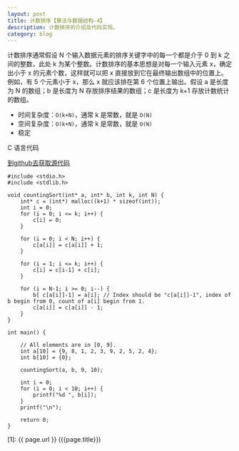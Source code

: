 ```yaml
---
layout: post
title: 计数排序【算法与数据结构-4】
description: 计数排序的介绍及代码实现。
category: blog
---
```


计数排序通常假设 N 个输入数据元素的排序关键字中的每一个都是介于 0 到 k 之间的整数，此处 k 为某个整数。计数排序的基本思想是对每一个输入元素 x，确定出小于 x 的元素个数，这样就可以把 x 直接放到它在最终输出数组中的位置上。例如，有 5 个元素小于 x，那么 x 就应该排在第 6 个位置上输出。假设 a 是长度为 N 的数组；b 是长度为 N 存放排序结果的数组；c 是长度为 k+1 存放计数统计的数组。

- 时间复杂度：`O(k+N)`，通常 k 是常数，就是 `O(N)`
- 空间复杂度：`O(k+N)`，通常 k 是常数，就是 `O(N)`
- 稳定

C 语言代码

[到github去获取源代码](https://github.com/samirchen/algorithms/blob/master/sort/countingSort.c)

	#include <stdio.h>
	#include <stdlib.h>
	 
	void countingSort(int* a, int* b, int k, int N) {
	    int* c = (int*) malloc((k+1) * sizeof(int));
	    int i = 0;
	    for (i = 0; i <= k; i++) {
	        c[i] = 0;
	    }
	 
	    for (i = 0; i < N; i++) {
	        c[a[i]] = c[a[i]] + 1;
	    }
	 
	    for (i = 1; i <= k; i++) {
	        c[i] = c[i-1] + c[i];
	    }
	 
	    for (i = N-1; i >= 0; i--) {
	        b[ c[a[i]]-1] = a[i]; // Index should be "c[a[i]]-1", index of b begin from 0, count of a[i] begin from 1.
	        c[a[i]] = c[a[i]] - 1;
	    }
	}
	 
	int main() {
	 
	    // All elements are in [0, 9].
	    int a[10] = {9, 8, 1, 2, 3, 9, 2, 5, 2, 4};
	    int b[10] = {0};
	 
	    countingSort(a, b, 9, 10);
	 
	    int i = 0;
	    for (i = 0; i < 10; i++) {
	        printf("%d ", b[i]);
	    }
	    printf("\n");
	 
	    return 0;
	}

[SamirChen]: http://www.samirchen.com "SamirChen"
[1]: {{ page.url }} ({{page.title}})